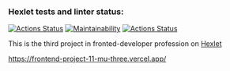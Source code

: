 ### Hexlet tests and linter status:
[![Actions Status](https://github.com/ergo-pr0xy/frontend-project-11/actions/workflows/hexlet-check.yml/badge.svg)](https://github.com/ergo-pr0xy/frontend-project-11/actions)
[![Maintainability](https://api.codeclimate.com/v1/badges/be2d010f6f71ae8282a7/maintainability)](https://codeclimate.com/github/ergo-pr0xy/frontend-project-11/maintainability)
[![Actions Status](https://github.com/ergo-pr0xy/frontend-project-11/actions/workflows/nodejs.yml/badge.svg)](https://github.com/ergo-pr0xy/frontend-project-11/actions)

This is the third project in fronted-developer profession on [Hexlet](https://ru.hexlet.io/programs/frontend)

https://frontend-project-11-mu-three.vercel.app/
